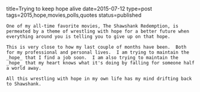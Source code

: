 title=Trying to keep hope alive
date=2015-07-12
type=post
tags=2015,hope,movies,polls,quotes
status=published
~~~~~~
One of my all-time favorite movies, The Shawshank Redemption, is permeated by a theme of wrestling with hope for a better future when everything around you is telling you to give up on that hope.

This is very close to how my last couple of months have been.  Both for my professional and personal lives.  I am trying to maintain the _hope_ that I find a job soon.  I am also trying to maintain the _hope_ that my heart knows what it's doing by falling for someone half a world away.

All this wrestling with hope in my own life has my mind drifting back to Shawshank.
